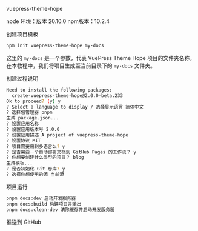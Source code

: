 vuepress-theme-hope

node 环境：版本 20.10.0    npm版本：10.2.4

创建项目模板

```bash
npm init vuepress-theme-hope my-docs
```

这里的 `my-docs` 是一个参数，代表 VuePress Theme Hope 项目的文件夹名称，在本教程中，我们将项目生成至当前目录下的 `my-docs` 文件夹。

创建过程说明

```bash
Need to install the following packages:
  create-vuepress-theme-hope@2.0.0-beta.233
Ok to proceed? (y) y
? Select a language to display / 选择显示语言 简体中文
? 选择包管理器 pnpm
生成 package.json...
? 设置应用名称
? 设置应用版本号 2.0.0
? 设置应用描述 A project of vuepress-theme-hope
? 设置协议 MIT
? 项目需要用到多语言么? y
? 是否需要一个自动部署文档到 GitHub Pages 的工作流？ y
? 你想要创建什么类型的项目？ blog
生成模板...
? 是否初始化 Git 仓库? y
? 选择你想使用的源 当前源
```

项目运行

```bash
pnpm docs:dev 启动开发服务器
pnpm docs:build 构建项目并输出
pnpm docs:clean-dev 清除缓存并启动开发服务器
```

推送到 GitHub

